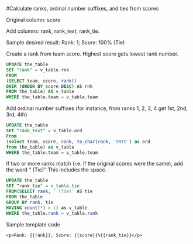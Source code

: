 #Calculate ranks, ordinal number suffixes, and ties from scores

Original column: score

Add columns: rank, rank_text, rank_tie.

Sample desired result:
Rank: 1; Score: 100% (Tie)


Create a rank from team score. Highest score gets lowest rank number.
```sql
UPDATE the_table
SET "rank" = v_table.rnk
FROM
(SELECT team, score, rank()
OVER (ORDER BY score DESC) AS rnk
FROM the_table) AS v_table
WHERE the_table.team = v_table.team
```

Add ordinal number suffixes (for instance, from ranks 1, 2, 3, 4 get 1st, 2nd, 3rd, 4th) 
```sql
UPDATE the_table
SET "rank_text" = v_table.ord
From
(select team, score, rank, to_char(rank, '99th') as ord
from the_table) as v_table
WHERE the_table.team = v_table.team
```

If two or more ranks match (i.e. if the original scores were the same), add the word " (Tie)" This includes the space. 
```sql
UPDATE the_table
SET “rank_tie" = v_table.tie
FROM(SELECT rank, ' (Tie)' AS tie
FROM the_table
GROUP BY rank, tie
HAVING count(*) > 1) as v_table
WHERE the_table.rank = v_table.rank
```

Sample template code
```
<p>Rank: {{rank}}; Score: {{score}}%{{rank_tie}}</p>
```

